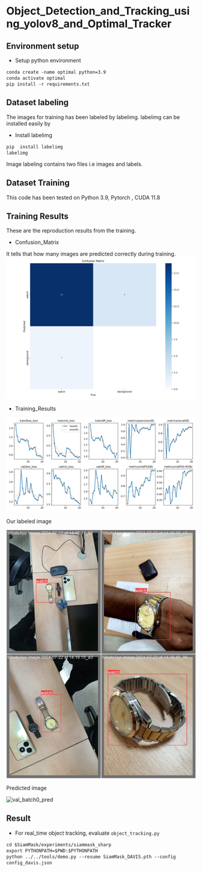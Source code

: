 # Object_Detection_and_Tracking_using_yolov8_and_Optimal_Tracker

## Environment setup

- Setup python environment
```
conda create -name optimal python=3.9
conda activate optimal
pip install -r requirements.txt
```

## Dataset labeling
The images for training has been labeled by labelimg. labelimg can be installed easily by
- Install labelimg
```
pip  install labelimg
labelimg
```
Image labeling contains two files i.e images and labels.

## Dataset Training
This code has been tested on  Python 3.9, Pytorch , CUDA 11.8

## Training Results
These are the reproduction results from the training.
- Confusion_Matrix
  
It tells that how many images are predicted correctly during training.
![confusion_matrix](all-images/confusion_matrix.png)

- Training_Results

![results](all-images/results.png)

Our labeled image 

![val_batch0_labels](all-images/val_batch1_labels.jpg)

Predicted image 

![val_batch0_pred](demo_images/val_batch1_pred.jpg)


## Result
- For real_time object tracking, evaluate `object_tracking.py`

```shell
cd $SiamMask/experiments/siammask_sharp
export PYTHONPATH=$PWD:$PYTHONPATH
python ../../tools/demo.py --resume SiamMask_DAVIS.pth --config config_davis.json
```


